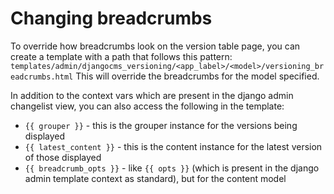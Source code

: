 # Changing breadcrumbs

To override how breadcrumbs look on the version table page, you can create a template with a path that follows this pattern:
`templates/admin/djangocms_versioning/<app_label>/<model>/versioning_breadcrumbs.html`
This will override the breadcrumbs for the model specified.

In addition to the context vars which are present in the django admin changelist view, you can also access the following in the template:
* `{{ grouper }}` - this is the grouper instance for the versions being displayed
* `{{ latest_content }}` - this is the content instance for the latest version of those displayed
* `{{ breadcrumb_opts }}` - like `{{ opts }}` (which is present in the django admin template context as standard), but for the content model
